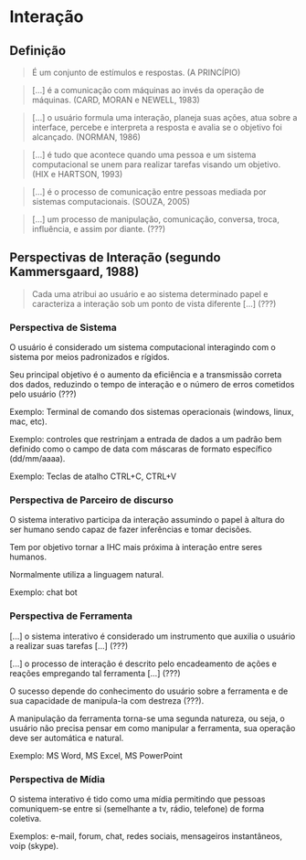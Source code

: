 # Interação

## Definição

> É um conjunto de estímulos e respostas. \(A PRINCÍPIO\)

> \[...\] é a comunicação com máquinas ao invés da operação de máquinas. \(CARD, MORAN e NEWELL, 1983\)

> \[...\] o usuário formula uma interação, planeja suas ações, atua sobre a interface, percebe e interpreta a resposta e avalia se o objetivo foi alcançado. \(NORMAN, 1986\)

> \[...\] é tudo que acontece quando uma pessoa e um sistema computacional se unem para realizar tarefas visando um objetivo. \(HIX e HARTSON, 1993\)

> \[...\] é o processo de comunicação entre pessoas mediada por sistemas computacionais. \(SOUZA, 2005\)

> \[...\] um processo de manipulação, comunicação, conversa, troca, influência, e assim por diante. \(???\)

## Perspectivas de Interação \(segundo Kammersgaard, 1988\)

> Cada uma atribui ao usuário e ao sistema determinado papel e caracteriza a interação sob um ponto de vista diferente \[...\] \(???\)

### Perspectiva de Sistema

O usuário é considerado um sistema computacional interagindo com o sistema por meios padronizados e rígidos.

Seu principal objetivo é o aumento da eficiência e a transmissão correta dos dados, reduzindo o tempo de interação e o número de erros cometidos pelo usuário \(???\)

Exemplo: Terminal de comando dos sistemas operacionais \(windows, linux, mac, etc\).

Exemplo: controles que restrinjam a entrada de dados a um padrão bem definido como o campo de data com máscaras de formato específico \(dd/mm/aaaa\). 

Exemplo: Teclas de atalho CTRL+C, CTRL+V

### Perspectiva de Parceiro de discurso

O sistema interativo participa da interação assumindo o papel à altura do ser humano sendo capaz de fazer inferências e tomar decisões.

Tem por objetivo tornar a IHC mais próxima à interação entre seres humanos. 

Normalmente utiliza a linguagem natural.

Exemplo: chat bot

### Perspectiva de Ferramenta

\[...\] o sistema interativo é considerado um instrumento que auxilia o usuário a realizar suas tarefas \[...\] \(???\) 

\[...\] o processo de interação é descrito pelo encadeamento de ações e reações empregando tal ferramenta \[...\] \(???\) 

O sucesso depende do conhecimento do usuário sobre a ferramenta e de sua capacidade de manipula-la com destreza \(???\). 

A manipulação da ferramenta torna-se uma segunda natureza, ou seja, o usuário não precisa pensar em como manipular a ferramenta, sua operação deve ser automática e natural. 

Exemplo: MS Word, MS Excel, MS PowerPoint

### Perspectiva de Mídia

O sistema interativo é tido como uma mídia permitindo que pessoas comuniquem-se entre si \(semelhante a tv, rádio, telefone\) de forma coletiva. 

Exemplos: e-mail, forum, chat, redes sociais, mensageiros instantâneos, voip \(skype\).

